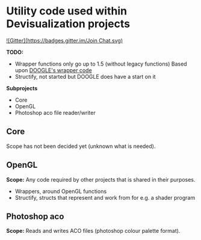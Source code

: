 Utility code used within Devisualization projects
====
[![Gitter](https://badges.gitter.im/Join Chat.svg)](https://gitter.im/Devisualization/util?utm_source=badge&utm_medium=badge&utm_campaign=pr-badge&utm_content=badge)

**TODO:**
- Wrapper functions only go up to 1.5 (without legacy functions)
	Based upon [DOOGLE's wrapper code](https://raw.githubusercontent.com/rikkimax/DOOGLE/master/source/OpenGL/doogle/overloads/wrappers.d)
- Structify, not started but DOOGLE does have a start on it

**Subprojects**
- Core
- OpenGL
- Photoshop aco file reader/writer

Core
---
Scope has not been decided yet (unknown what is needed).

OpenGL
-----
__**Scope:**__ Any code required by other projects that is shared in their purposes.
- Wrappers, around OpenGL functions
- Structify, structs that represent and work from for e.g. a shader program 

Photoshop aco
-----
__**Scope:**__ Reads and writes ACO files (photoshop colour palette format).